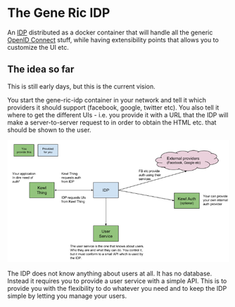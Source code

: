 The Gene Ric IDP
================

An [IDP](https://en.wikipedia.org/wiki/Identity_provider) distributed as a docker container that will handle all the generic [OpenID Connect](http://openid.net/connect/) stuff, while having extensibility points that allows you to customize the UI etc.


## The idea so far

This is still early days, but this is the current vision.

You start the gene-ric-idp container in your network and tell it which providers it should support (facebook, google, twitter etc). You also tell it where to get the different UIs - i.e. you provide it with a URL that the IDP will make a server-to-server request to in order to obtain the HTML etc. that should be shown to the user.

![The architecture](architecture.png)

The IDP does not know anything about users at all. It has no database. Instead it requires you to provide a user service with a simple API. This is to provide you with the flexibility to do whatever you need and to keep the IDP simple by letting you manage your users.

